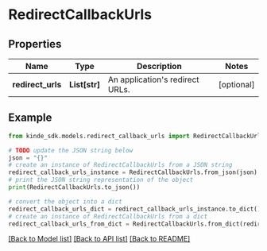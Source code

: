 # RedirectCallbackUrls


## Properties

Name | Type | Description | Notes
------------ | ------------- | ------------- | -------------
**redirect_urls** | **List[str]** | An application&#39;s redirect URLs. | [optional] 

## Example

```python
from kinde_sdk.models.redirect_callback_urls import RedirectCallbackUrls

# TODO update the JSON string below
json = "{}"
# create an instance of RedirectCallbackUrls from a JSON string
redirect_callback_urls_instance = RedirectCallbackUrls.from_json(json)
# print the JSON string representation of the object
print(RedirectCallbackUrls.to_json())

# convert the object into a dict
redirect_callback_urls_dict = redirect_callback_urls_instance.to_dict()
# create an instance of RedirectCallbackUrls from a dict
redirect_callback_urls_from_dict = RedirectCallbackUrls.from_dict(redirect_callback_urls_dict)
```
[[Back to Model list]](../README.md#documentation-for-models) [[Back to API list]](../README.md#documentation-for-api-endpoints) [[Back to README]](../README.md)


